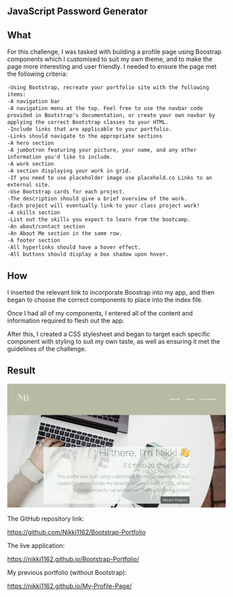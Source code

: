 ## JavaScript Password Generator

## **What**
For this challenge, I was tasked with building a profile page using Boostrap components which I customised to suit my own theme, and to make the page more interesting and user friendly. I needed to ensure the page met the following criteria:

    -Using Bootstrap, recreate your portfolio site with the following items:
    -A navigation bar
    -A navigation menu at the top. Feel free to use the navbar code provided in Bootstrap's documentation, or create your own navbar by applying the correct Bootstrap classes to your HTML.
    -Include links that are applicable to your portfolio.
    -Links should navigate to the appropriate sections
    -A hero section
    -A jumbotron featuring your picture, your name, and any other information you'd like to include.
    -A work section
    -A section displaying your work in grid.
    -If you need to use placeholder image use placehold.co Links to an external site.
    -Use Bootstrap cards for each project.
    -The description should give a brief overview of the work.
    -Each project will eventually link to your class project work!
    -A skills section
    -List out the skills you expect to learn from the bootcamp.
    -An about/contact section
    -An About Me section in the same row.
    -A footer section
    -All hyperlinks should have a hover effect.
    -All buttons should display a box shadow upon hover.

## **How**
I inserted the relevant link to incorporate Boostrap into my app, and then began to choose the correct components to place into the index file.

Once I had all of my components, I entered all of the content and information required to flesh out the app.

After this, I created a CSS stylesheet and began to target each specific component with styling to suit my own taste, as well as ensuring it met the guidelines of the challenge.

## **Result**

![This is what the live application looks like within the browser](./images/Bootstrap-Portfolio-Screenshot.png)

The GitHub repository link:

https://github.com/Nikki1162/Bootstrap-Portfolio

The live application:

https://nikki1162.github.io/Bootstrap-Portfolio/

My previous portfolio (without Bootstrap):

https://nikki1162.github.io/My-Profile-Page/



